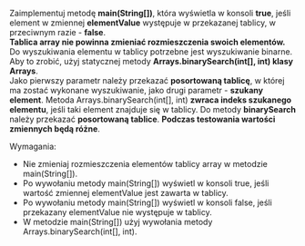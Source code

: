 Zaimplementuj metodę **main(String[])**, która wyświetla w konsoli **true**,
jeśli element w zmiennej **elementValue** występuje w przekazanej tablicy, w przeciwnym razie - **false**.\
**Tablica array nie powinna zmieniać rozmieszczenia swoich elementów.**\
Do wyszukiwania elementu w tablicy potrzebne jest wyszukiwanie binarne.
Aby to zrobić, użyj statycznej metody **Arrays.binarySearch(int[], int) klasy Arrays**. \
Jako pierwszy parametr należy przekazać **posortowaną tablicę**, w której ma zostać wykonane wyszukiwanie,
jako drugi parametr - **szukany element**.
Metoda Arrays.binarySearch(int[], int) **zwraca indeks szukanego elementu**, jeśli taki element znajduje się w tablicy.
Do metody **binarySearch** należy przekazać **posortowaną tablice**.
**Podczas testowania wartości zmiennych będą różne**.

Wymagania:

- Nie zmieniaj rozmieszczenia elementów tablicy array w metodzie main(String[]).
- Po wywołaniu metody main(String[]) wyświetl w konsoli true, jeśli wartość zmiennej elementValue jest zawarta w
  tablicy.
- Po wywołaniu metody main(String[]) wyświetl w konsoli false, jeśli przekazany elementValue nie występuje w tablicy.
- W metodzie main(String[]) użyj wywołania metody Arrays.binarySearch(int[], int).